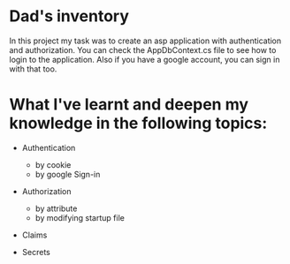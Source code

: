 # Dad's inventory

In this project my task was to create an asp application with authentication and authorization.
You can check the AppDbContext.cs file to see how to login to the application. Also if you have a google account, you can sign in with that too.

# What I've learnt and deepen my knowledge in the following topics:

- Authentication
  - by cookie
  - by google Sign-in

- Authorization
  - by attribute
  - by modifying startup file

- Claims
- Secrets
